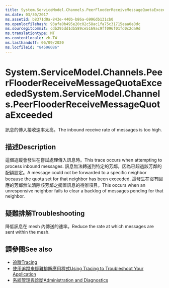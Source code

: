 ```yaml
---
title: System.ServiceModel.Channels.PeerFlooderReceiveMessageQuotaExceeded
ms.date: 03/30/2017
ms.assetid: b8371d0a-843e-440b-b86a-6996db131cb0
ms.openlocfilehash: 93afa0b495e20c02c58ac1fa75c31715eaa0e8dc
ms.sourcegitcommit: cdb295dd1db589ce5169ac9ff096f01fd0c2da9d
ms.translationtype: MT
ms.contentlocale: zh-TW
ms.lasthandoff: 06/09/2020
ms.locfileid: "84596086"
---
```

# <a name="systemservicemodelchannelspeerflooderreceivemessagequotaexceeded"></a><span data-ttu-id="b5018-102">System.ServiceModel.Channels.PeerFlooderReceiveMessageQuotaExceeded</span><span class="sxs-lookup"><span data-stu-id="b5018-102">System.ServiceModel.Channels.PeerFlooderReceiveMessageQuotaExceeded</span></span>
<span data-ttu-id="b5018-103">訊息的傳入接收速率太高。</span><span class="sxs-lookup"><span data-stu-id="b5018-103">The inbound receive rate of messages is too high.</span></span>  
  
## <a name="description"></a><span data-ttu-id="b5018-104">描述</span><span class="sxs-lookup"><span data-stu-id="b5018-104">Description</span></span>  
 <span data-ttu-id="b5018-105">這個追蹤會發生在嘗試處理傳入訊息時。</span><span class="sxs-lookup"><span data-stu-id="b5018-105">This trace occurs when attempting to process inbound messages.</span></span> <span data-ttu-id="b5018-106">訊息無法轉送到特定的芳鄰，因為已超過該芳鄰的配額設定。</span><span class="sxs-lookup"><span data-stu-id="b5018-106">A message could not be forwarded to a specific neighbor because the quota set for that neighbor has been exceeded.</span></span> <span data-ttu-id="b5018-107">這發生在沒有回應的芳鄰無法清除該芳鄰之擱置訊息的待辦項目。</span><span class="sxs-lookup"><span data-stu-id="b5018-107">This occurs when an unresponsive neighbor fails to clear a backlog of messages pending for that neighbor.</span></span>  
  
## <a name="troubleshooting"></a><span data-ttu-id="b5018-108">疑難排解</span><span class="sxs-lookup"><span data-stu-id="b5018-108">Troubleshooting</span></span>  
 <span data-ttu-id="b5018-109">降低訊息在 mesh 內傳送的速率。</span><span class="sxs-lookup"><span data-stu-id="b5018-109">Reduce the rate at which messages are sent within the mesh.</span></span>  
  
## <a name="see-also"></a><span data-ttu-id="b5018-110">請參閱</span><span class="sxs-lookup"><span data-stu-id="b5018-110">See also</span></span>

- [<span data-ttu-id="b5018-111">追蹤</span><span class="sxs-lookup"><span data-stu-id="b5018-111">Tracing</span></span>](index.md)
- [<span data-ttu-id="b5018-112">使用追蹤來疑難排解應用程式</span><span class="sxs-lookup"><span data-stu-id="b5018-112">Using Tracing to Troubleshoot Your Application</span></span>](using-tracing-to-troubleshoot-your-application.md)
- [<span data-ttu-id="b5018-113">系統管理與診斷</span><span class="sxs-lookup"><span data-stu-id="b5018-113">Administration and Diagnostics</span></span>](../index.md)
